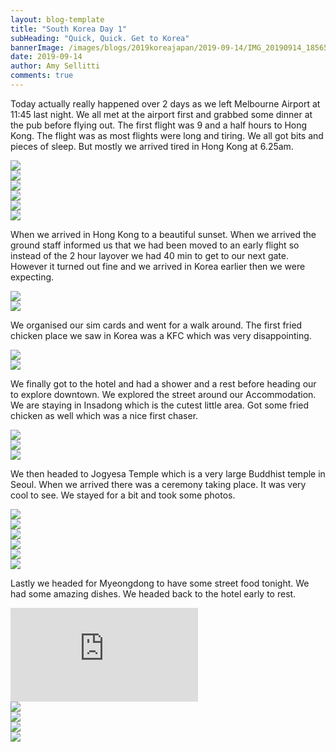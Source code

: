 ```yaml
---
layout: blog-template
title: "South Korea Day 1"
subHeading: "Quick, Quick. Get to Korea"
bannerImage: /images/blogs/2019koreajapan/2019-09-14/IMG_20190914_185654.jpg_compressed.JPEG
date: 2019-09-14
author: Amy Sellitti
comments: true
---
```


Today actually really happened over 2 days as we left Melbourne Airport at 11:45 last night. We all met at the airport first and grabbed some dinner at the pub before flying out. The first flight was 9 and a half hours to Hong Kong. The flight was as most flights were long and tiring. We all got bits and pieces of sleep. But mostly we arrived tired in Hong Kong at 6.25am.

<div class="center-image"><img src="/images/blogs/2019koreajapan/2019-09-14/IMG_20190913_210559.jpg_compressed.JPEG" /></div>
<div class="center-image"><img src="/images/blogs/2019koreajapan/2019-09-14/IMG_20190913_211238.jpg_compressed.JPEG" /></div>
<div class="center-image"><img src="/images/blogs/2019koreajapan/2019-09-14/IMG_20190914_002905.jpg_compressed.JPEG" /></div>
<div class="center-image"><img src="/images/blogs/2019koreajapan/2019-09-14/IMG_20190913_213538.jpg_compressed.JPEG" /></div>
<div class="center-image"><img src="/images/blogs/2019koreajapan/2019-09-14/IMG_0121.jpg_compressed.JPEG" /></div>
<div class="center-image"><img src="/images/blogs/2019koreajapan/2019-09-14/IMG_20190913_233754.jpg_compressed.JPEG" /></div>

When we arrived in Hong Kong to a beautiful sunset. When we arrived the ground staff informed us that we had been moved to an early flight so instead of the 2 hour layover we had 40 min to get to our next gate. However it turned out fine and we arrived in Korea earlier then we were expecting.

<div class="center-image"><img src="/images/blogs/2019koreajapan/2019-09-14/IMG_20190914_080330.jpg_compressed.JPEG" /></div>
<div class="center-image"><img src="/images/blogs/2019koreajapan/2019-09-14/IMG_20190914_080519.jpg_compressed.JPEG" /></div>

We organised our sim cards and went for a walk around. The first fried chicken place we saw in Korea was a KFC which was very disappointing.

<div class="center-image"><img src="/images/blogs/2019koreajapan/2019-09-14/IMG_20190914_141506.jpg_compressed.JPEG" /></div>
<div class="center-image"><img src="/images/blogs/2019koreajapan/2019-09-14/IMG_20190914_144326.jpg_compressed.JPEG" /></div>

We finally got to the hotel and had a shower and a rest before heading our to explore downtown. We explored the street around our Accommodation. We are staying in Insadong which is the cutest little area. Got some fried chicken as well which was a nice first chaser.

<div class="center-image"><img src="/images/blogs/2019koreajapan/2019-09-14/IMG_20190914_171931.jpg_compressed.JPEG" /></div>
<div class="center-image"><img src="/images/blogs/2019koreajapan/2019-09-14/IMG_0127.jpg_compressed.JPEG" /></div>
<div class="center-image"><img src="/images/blogs/2019koreajapan/2019-09-14/IMG_0130.jpg_compressed.JPEG" /></div>

We then headed to Jogyesa Temple which is a very large Buddhist temple in Seoul. When we arrived there was a ceremony taking place. It was very cool to see. We stayed for a bit and took some photos.

<div class="center-image"><img src="/images/blogs/2019koreajapan/2019-09-14/IMG_0135.jpg_compressed.JPEG" /></div>
<div class="center-image"><img src="/images/blogs/2019koreajapan/2019-09-14/IMG_0138.jpg_compressed.JPEG" /></div>
<div class="center-image"><img src="/images/blogs/2019koreajapan/2019-09-14/IMG_0136.jpg_compressed.JPEG" /></div>
<div class="center-image"><img src="/images/blogs/2019koreajapan/2019-09-14/IMG_0139.jpg_compressed.JPEG" /></div>
<div class="center-image"><img src="/images/blogs/2019koreajapan/2019-09-14/IMG_0142.jpg_compressed.JPEG" /></div>
<div class="center-image"><img src="/images/blogs/2019koreajapan/2019-09-14/IMG_0141.jpg_compressed.JPEG" /></div>

Lastly we headed for Myeongdong to have some street food tonight. We had some amazing dishes. We headed back to the hotel early to rest.

<div class="center-video"><iframe src="https://www.youtube.com/embed/0adkiWRXBjU" frameborder="0" allow="accelerometer; autoplay; encrypted-media; gyroscope; picture-in-picture" allowfullscreen></iframe></div>

<div class="center-image"><img src="/images/blogs/2019koreajapan/2019-09-14/IMG_0157.jpg_compressed.JPEG" /></div>
<div class="center-image"><img src="/images/blogs/2019koreajapan/2019-09-14/IMG_0163.jpg_compressed.JPEG" /></div>
<div class="center-image"><img src="/images/blogs/2019koreajapan/2019-09-14/IMG_0165.jpg_compressed.JPEG" /></div>
<div class="center-image"><img src="/images/blogs/2019koreajapan/2019-09-14/IMG_20190914_200102.jpg_compressed.JPEG" /></div>
